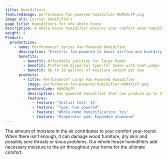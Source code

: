 ```yaml
---
title: Humidifiers
featuredImage: performance-fan-powered-humidifier-HUMXXLFP.png
image_alt: Carrier Humififiers
page_title: Humidifiers for the whole house
description: A whole house humidifier ensures your comfort when humidity levels are low by adding moisture to the air.
weight: 4
Product:
  productLine:
    - name: Performance™ Series Fan-Powered Humidifier
      description: "Electric fan-powered to boost airflow and humidity:"
      benefits:
        - benefit: Affordable solution for large homes
        - benefit: Preferred dispersal type for homes with heat pumps
        - benefit: Up to 18 gallons of moisture output per day
      products:
        - title: Performance™ Large Fan-Powered Humidifier
          image: performance-fan-powered-humidifier-HUMXXLFP.png
          productCode: HUMCRLFP
          description: Fan-powered humidifier that can produce up to 17- 18 gallons of water vapor per day.
          features:
            - feature: "Initial Cost: $$"
            - feature: "Type: Fan powered"
            - feature: "Whole-Home Humidification: Yes"
            - feature: "Evaporator pad: Expanded aluminum"
---
```


The amount of moisture in the air contributes to your comfort year-round. When there isn't enough, it can damage wood furniture, dry skin and possibly sore throats or sinus problems. Our whole house humidifiers add necessary moisture to the air throughout your home for the ultimate comfort.

